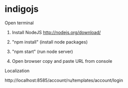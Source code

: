 indigojs
========

Open terminal

1) Install NodeJS http://nodejs.org/download/

2) "npm install" (install node packages)

3) "npm start" (run node server)

4) Open browser copy and paste URL from console



Localization

http://localhost:8585/account/ru/templates/account/login